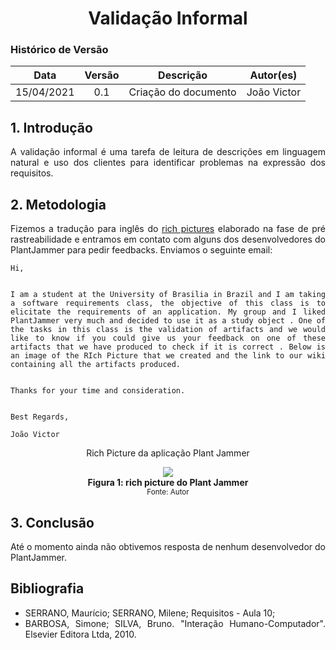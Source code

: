 # <center> Validação Informal

### Histórico de Versão
|    Data    | Versão | Descrição            | Autor(es)       |
| :--------: | :----: | :------------------: | :-------------: |
| 15/04/2021 |  0.1   | Criação do documento | João Victor  |

<div align="justify">

## 1. Introdução
A validação informal é uma tarefa de leitura de descrições em linguagem natural e uso dos clientes para identificar problemas na expressão dos requisitos. 

## 2. Metodologia
Fizemos a tradução para inglês do [rich pictures](pages/ponto_de_controle_1/rich_picture.md) elaborado na fase de pré rastreabilidade e entramos em contato com alguns dos desenvolvedores do PlantJammer para pedir feedbacks.
Enviamos o seguinte email:

```
Hi,


I am a student at the University of Brasilia in Brazil and I am taking a software requirements class, the objective of this class is to elicitate the requirements of an application. My group and I liked PlantJammer very much and decided to use it as a study object . One of the tasks in this class is the validation of artifacts and we would like to know if you could give us your feedback on one of these artifacts that we have produced to check if it is correct . Below is an image of the RIch Picture that we created and the link to our wiki containing all the artifacts produced.


Thanks for your time and consideration.


Best Regards,

João Victor
```
<div align='center'>
    <p>Rich Picture da aplicação Plant Jammer</p>
    <a href='assets/images/rich_picture_en.png' target='_blank'>
        <img src='assets/images/rich_picture_en.png'>
    </a>
    <figcaption align='center'>
      <b>Figura 1: rich picture do Plant Jammer</b>
      <br>
        <small>Fonte: Autor</small>
    </figcaption>
</div>



## 3. Conclusão
Até o momento ainda não obtivemos resposta de nenhum desenvolvedor do PlantJammer.

## Bibliografia

- SERRANO, Maurício; SERRANO, Milene; Requisitos - Aula 10;
- BARBOSA, Simone; SILVA, Bruno. "Interação Humano-Computador". Elsevier Editora Ltda, 2010.

</div>